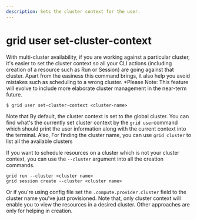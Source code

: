 ```yaml
---
description: Sets the cluster context for the user.
---
```


# grid user set-cluster-context

With multi-cluster availability, if you are working against a particular cluster, it's easier to set the
cluster context so all your CLI actions (including creation of a resource such as Run or Session) are going
against that cluster. Apart from the easiness this command brings, it also help you avoid mistakes such
as scheduling to a wrong cluster. 
*Please Note: This feature will evolve to include more elaborate cluster management in the near-term future.
```text
$ grid user set-cluster-context <cluster-name>
```

Note that  By default, the cluster context is set to the global cluster. You can find what's the currently
set cluster context by the `grid user`command which should print the user information along with the current
context into the terminal. Also, For finding the cluster name, you  can use `grid cluster` to list all the
available clusters

If you want to schedule resources on a cluster which is not your cluster context, you can use the `--cluster` argument
into all the creation commands.

```
grid run --cluster <cluster name>
grid session create --cluster <cluster name>
```

Or if you're using config file set the `.compute.provider.cluster` field to the cluster name you've just provisioned. Note 
that, only cluster context will enable you to view the resources in a desired cluster. Other approaches are only for helping
in creation.
